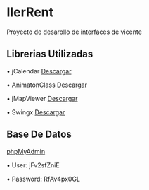 # IlerRent

Proyecto de desarollo de interfaces de vicente

## Librerias Utilizadas

• jCalendar [Descargar](https://drive.google.com/file/d/1HCttm3Q5TUWxhM3ugfWXPtSmA86xhg64/view?usp=sharing)

• AnimatonClass [Descargar](https://drive.google.com/file/d/1k0AZSfU5RnNdOkqMb9JxiavTGEWf78Xv/view?usp=sharing)

• jMapViewer [Descargar](https://drive.google.com/file/d/19h4-RXFsPReO7RD_s948IGj2TmXsF85-/view?usp=sharing)

• Swingx [Descargar](https://drive.google.com/file/d/1zgaooQrmMqmYrPkbr0L1cjsr3LUmKcAm/view?usp=sharing)


## Base De Datos

[phpMyAdmin](https://remotemysql.com/phpmyadmin/index.php?db=jFv2sfZniE)

• User: jFv2sfZniE

• Password: RfAv4px0GL

